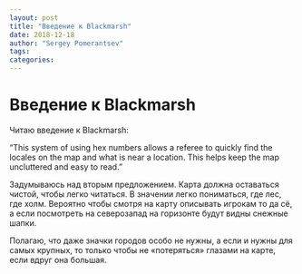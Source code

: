 ```yaml
---
layout: post
title: "Введение к Blackmarsh"
date: 2018-12-18
author: "Sergey Pomerantsev"
tags:
categories:
---
```


# Введение к Blackmarsh

Читаю введение к Blackmarsh:

“This system of using hex numbers allows a referee to quickly find the locales on the map and what is near a location. This helps keep the map uncluttered and easy to read.”

Задумываюсь над вторым предложением. Карта должна оставаться чистой, чтобы легко читаться. В значении легко пониматься, где лес, где холм. Вероятно чтобы смотря на карту описывать игрокам то да сё, а если посмотреть на северозапад на горизонте будут видны снежные шапки.

Полагаю, что даже значки городов особо не нужны, а если и нужны для самых крупных, то только чтобы не «потеряться» глазами на карте, если вдруг она большая.
